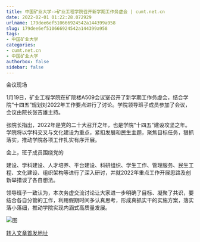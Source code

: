 ```yaml
---
title: 中国矿业大学->矿业工程学院召开新学期工作务虚会 | cumt.net.cn
date: 2022-02-01 01:22:28.072929
urlname: 179dee6ef510666924542a144399a958
slug: 179dee6ef510666924542a144399a958
tags: 
- 中国矿业大学
categories:
- cumt.net.cn
- 中国矿业大学
authorbox: false
sidebar: false
---
```

会议现场

1月19日，矿业工程学院在矿院楼A509会议室召开了新学期工作务虚会，结合学院“十四五”规划对2022年工作要点进行了讨论。学院领导班子成员参加了会议，会议由院长张吉雄主持。

张院长指出，2022年是党的二十大召开之年，也是学院“十四五”建设攻坚之年。学院将以学科交叉与文化建设为重点，紧扣发展和民生主题，聚焦目标任务，狠抓落实，推动学院各项工作扎实有序开展。

会上，班子成员围绕党的
<!--more-->
建设、学科建设、人才培养、平台建设、科研组织、学生工作、管理服务、民生工程、文化建设、组织架构等进行了深入研讨，并就2022年重点工作开展思路及创新举措谈了各自想法。

领导班子一致认为，本次务虚交流讨论让大家进一步明确了目标、凝聚了共识，要结合各自分管的工作，利用假期时间多认真思考，形成真抓实干的实施方案，落实落小落细，推动学院实现内涵式高质量发展。

![图](http://xwzx.cumt.edu.cn/_upload/article/images/af/2e/19cbefd44007b72fa98b6ecc9e26/128cb047-324d-4d06-bbca-8b0934f3b9e0.png)

[转入文章首发地址](http://xwzx.cumt.edu.cn/68/ef/c523a616687/page.htm)